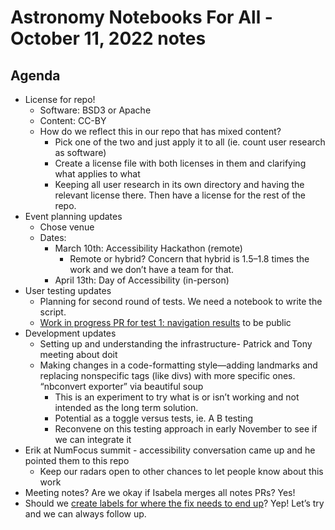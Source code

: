 # Astronomy Notebooks For All - October 11, 2022 notes

## Agenda

- License for repo! 
    - Software: BSD3 or Apache
    - Content: CC-BY
    - How do we reflect this in our repo that has mixed content?
        - Pick one of the two and just apply it to all (ie. count user research as software)
        - Create a license file with both licenses in them and clarifying what applies to what
        - Keeping all user research in its own directory and having the relevant license there. Then have a license for the rest of the repo.
- Event planning updates
    - Chose venue
    -   Dates: 
         - March 10th: Accessibility Hackathon (remote)
              - Remote or hybrid? Concern that hybrid is 1.5–1.8 times the work and we don’t have a team for that.
         - April 13th: Day of Accessibility (in-person)
- User testing updates
    - Planning for second round of tests. We need a notebook to write the script.
    - [Work in progress PR for test 1: navigation results](https://github.com/Iota-School/notebooks-for-all/pull/26) to be public
- Development updates
    - Setting up and understanding the infrastructure- Patrick and Tony meeting about doit
    - Making changes in a code-formatting style—adding landmarks and replacing nonspecific tags (like divs) with more specific ones. “nbconvert exporter” via beautiful soup
        - This is an experiment to try what is or isn’t working and not intended as the long term solution.
        - Potential as a toggle versus tests, ie. A B testing
        - Reconvene on this testing approach in early November to see if we can integrate it
- Erik at NumFocus summit - accessibility conversation came up and he pointed them to this repo
    - Keep our radars open to other chances to let people know about this work
- Meeting notes? Are we okay if Isabela merges all notes PRs? Yes!
- Should we [create labels for where the fix needs to end up](https://github.com/Iota-School/notebooks-for-all/issues/25)? Yep! Let’s try and we can always follow up.


